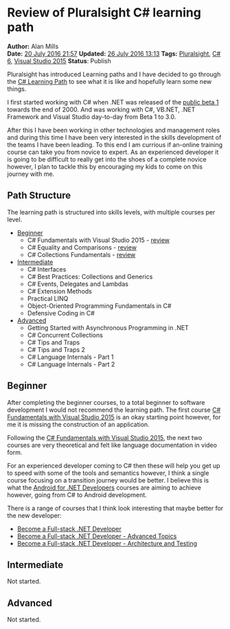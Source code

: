 Review of Pluralsight C# learning path
======================================
**Author:** Alan Mills  
**Date:** [20 July 2016 21:57](/blog/history/2016-07.md)
**Updated:** [26 July 2016 13:13](/blog/history/2016-07.md)
**Tags:** [Pluralsight](/blog/categories/pluralsight.md), [C# 6](/categories/c-sharp-6.md), [Visual Studio 2015](/categories/visual-studio-2015.md)
**Status**: Publish

Pluralsight has introduced Learning paths and I have decided to go through the [C# Learning Path](https://app.pluralsight.com/paths/skills/csharp) to see what it is like and hopefully learn some new things.

I first started working with C# when .NET was released of the [public beta 1](http://news.microsoft.com/2000/11/13/microsoft-announces-availability-of-visual-studio-net-and-net-framework-beta-1-submits-c-to-ecma/#sm.0000hhm6mt17yen5y9r1lmh79zszb) towards the end of 2000.  And was working with C#, VB.NET, .NET Framework and Visual Studio day-to-day from Beta 1 to 3.0.  

After this I have been working in other technologies and management roles and during this time I have been very interested in the skills development of the teams I have been leading.  To this end I am currious if an-online training course can take you from novice to expert.  As an experienced developer it is going to be difficult to really get into the shoes of a complete novice however, I plan to tackle this by encouraging my kids to come on this journey with me.

Path Structure
--------------
The learning path is structured into skills levels, with multiple courses per level.

* [Beginner](Beginner)
  * C# Fundamentals with Visual Studio 2015 - [review](blog/2016/07/pluralsight-c-sharp-fundamentals-with-visual-studio-2015-2015-09-25.md)
  * C# Equality and Comparisons - [review](blog/2016/07/pluralsight-c-sharp-equality-and-comparisons-2014-09-10.md)
  * C# Collections Fundamentals - [review](blog/2016/07/pluralsight-c-sharp-collections-fundamentals-2014-04-08.md)
* [Intermediate](intermediate)
  * C# Interfaces
  * C# Best Practices: Collections and Generics
  * C# Events, Delegates and Lambdas
  * C# Extension Methods
  * Practical LINQ
  * Object-Oriented Programming Fundamentals in C#
  * Defensive Coding in C#
* [Advanced](advanced)
  * Getting Started with Asynchronous Programming in .NET
  * C# Concurrent Collections
  * C# Tips and Traps
  * C# Tips and Traps 2
  * C# Language Internals - Part 1
  * C# Language Internals - Part 2

Beginner
--------
After completing the beginner courses, to a total beginner to software development I would not recommend the learning path.  The first course [C# Fundamentals with Visual Studio 2015](blog/2016/07/pluralsight-c-sharp-fundamentals-with-visual-studio-2015-2015-09-25.md) is an okay starting point however, for me it is missing the construction of an application.

Following the [C# Fundamentals with Visual Studio 2015](blog/2016/07/pluralsight-c-sharp-fundamentals-with-visual-studio-2015-2015-09-25.md), the next two courses are very theoretical and felt like language documentation in video form.  

For an experienced developer coming to C# then these will help you get up to speed with some of the tools and semantics however, I think a single course focusing on a transition journey would be better.  I believe this is what the [Android for .NET Developers](https://app.pluralsight.com/library/courses/android-dotnet-developers-getting-started) courses are aiming to achieve however, going from C# to Android development.

There is a range of courses that I think look interesting that maybe better for the new developer:
* [Become a Full-stack .NET Developer](https://app.pluralsight.com/library/courses/full-stack-dot-net-developer-fundamentals)
* [Become a Full-stack .NET Developer - Advanced Topics](https://app.pluralsight.com/library/courses/full-stack-dot-net-developer)
* [Become a Full-stack .NET Developer - Architecture and Testing](https://app.pluralsight.com/library/courses/full-stack-dot-net-developer-architecture-testing)

Intermediate
------------
Not started.

Advanced
--------
Not started.
